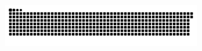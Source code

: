 <picture>
  <source media="(prefers-color-scheme: dark)" srcset="https://raw.githubusercontent.com/MarineHakobyan/MarineHakobyan/1328873435f41337a774486171b7f73571435548/github-contribution-grid-snake-dark.svg" />
  <source media="(prefers-color-scheme: light)" srcset="https://raw.githubusercontent.com/MarineHakobyan/MarineHakobyan/1328873435f41337a774486171b7f73571435548/github-contribution-grid-snake.svg" />
  <img alt="github-snake" src="https://raw.githubusercontent.com/MarineHakobyan/MarineHakobyan/1328873435f41337a774486171b7f73571435548/github-contribution-grid-snake-dark.svg" />
</picture>
